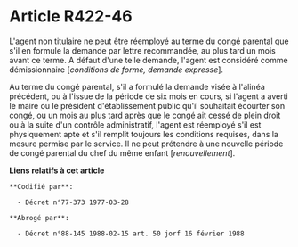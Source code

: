 # Article R422-46

L'agent non titulaire ne peut être réemployé au terme du congé parental que s'il en formule la demande par lettre
recommandée, au plus tard un mois avant ce terme. A défaut d'une telle demande, l'agent est considéré comme démissionnaire
[*conditions de forme, demande expresse*].

Au terme du congé parental, s'il a formulé la demande visée à l'alinéa précédent, ou à l'issue de la période de six mois en
cours, si l'agent a averti le maire ou le président d'établissement public qu'il souhaitait écourter son congé, ou un mois au
plus tard après que le congé ait cessé de plein droit ou à la suite d'un contrôle administratif, l'agent est réemployé s'il
est physiquement apte et s'il remplit toujours les conditions requises, dans la mesure permise par le service. Il ne peut
prétendre à une nouvelle période de congé parental du chef du même enfant [*renouvellement*].

**Liens relatifs à cet article**

	**Codifié par**:

	  - Décret n°77-373 1977-03-28

	**Abrogé par**:

	  - Décret n°88-145 1988-02-15 art. 50 jorf 16 février 1988
